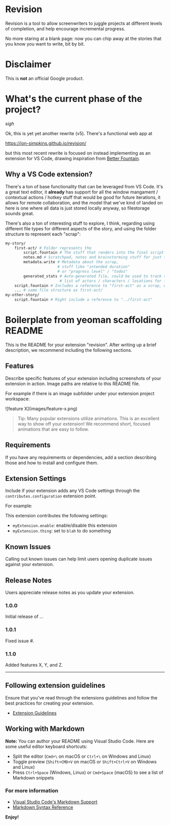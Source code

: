 # Revision

Revision is a tool to allow screenwriters to juggle projects at
different levels of completion, and help encourage incremental progress.

No more staring at a blank page: now you can chip away at the stories that you
know you want to write, bit by bit.

# Disclaimer
This is **not** an official Google product.

# What's the current phase of the project?

*sigh*

Ok, this is yet yet another rewrite (v5). There's a functional web app at

https://jon-simpkins.github.io/revision/

but this most recent rewrite is focused on instead implementing as an extension for VS Code, drawing inspiration from [Better Fountain](https://github.com/piersdeseilligny/betterfountain).

## Why a VS Code extension?

There's a ton of base functionality that can be leveraged from VS Code. It's a great text editor, it **already** has support for all the window mangament / contextual actions / hotkey stuff that would be good for future iterations, it allows for remote collaboration, and the model that we've kind of landed on here is one where all data is just stored locally anyway, so filestorage sounds great.

There's also a ton of interesting stuff to explore, I think, regarding using different file types for different aspects of the story, and using the folder structure to represent each "scrap":

``` bash
my-story/
    first-act/ # Folder represents the 
        script.fountain # The stuff that renders into the final script
        notes.md # Scratchpad, notes and brainstorming stuff for just this part of the script
        metadata.write # Metadata about the scrap,
                       # stuff like "intended duration"
                       # or "progress level" / "todos"
        generated_stats # Auto-generated file, could be used to track stuff like
                        # list of actors / characters / locations for faster lookup
    script.fountain # Includes a reference to "first-act" as a scrap, which pulls in that scrap
    ... # same file structure as first-act/
my-other-story/
    script.fountain # Might include a reference to "../first-act"
```

# Boilerplate from yeoman scaffolding README

This is the README for your extension "revision". After writing up a brief description, we recommend including the following sections.

## Features

Describe specific features of your extension including screenshots of your extension in action. Image paths are relative to this README file.

For example if there is an image subfolder under your extension project workspace:

\!\[feature X\]\(images/feature-x.png\)

> Tip: Many popular extensions utilize animations. This is an excellent way to show off your extension! We recommend short, focused animations that are easy to follow.

## Requirements

If you have any requirements or dependencies, add a section describing those and how to install and configure them.

## Extension Settings

Include if your extension adds any VS Code settings through the `contributes.configuration` extension point.

For example:

This extension contributes the following settings:

* `myExtension.enable`: enable/disable this extension
* `myExtension.thing`: set to `blah` to do something

## Known Issues

Calling out known issues can help limit users opening duplicate issues against your extension.

## Release Notes

Users appreciate release notes as you update your extension.

### 1.0.0

Initial release of ...

### 1.0.1

Fixed issue #.

### 1.1.0

Added features X, Y, and Z.

-----------------------------------------------------------------------------------------------------------
## Following extension guidelines

Ensure that you've read through the extensions guidelines and follow the best practices for creating your extension.

* [Extension Guidelines](https://code.visualstudio.com/api/references/extension-guidelines)

## Working with Markdown

**Note:** You can author your README using Visual Studio Code.  Here are some useful editor keyboard shortcuts:

* Split the editor (`Cmd+\` on macOS or `Ctrl+\` on Windows and Linux)
* Toggle preview (`Shift+CMD+V` on macOS or `Shift+Ctrl+V` on Windows and Linux)
* Press `Ctrl+Space` (Windows, Linux) or `Cmd+Space` (macOS) to see a list of Markdown snippets

### For more information

* [Visual Studio Code's Markdown Support](http://code.visualstudio.com/docs/languages/markdown)
* [Markdown Syntax Reference](https://help.github.com/articles/markdown-basics/)

**Enjoy!**
